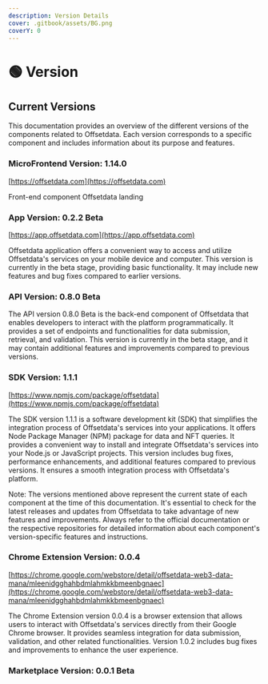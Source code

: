 ```yaml
---
description: Version Details
cover: .gitbook/assets/BG.png
coverY: 0
---
```


# 🟢 Version

## Current Versions

This documentation provides an overview of the different versions of the components related to Offsetdata. Each version corresponds to a specific component and includes information about its purpose and features.

### MicroFrontend Version: 1.14.0

[https://offsetdata.com](https://offsetdata.com)

Front-end component Offsetdata landing

### App Version: 0.2.2 Beta

[https://app.offsetdata.com](https://app.offsetdata.com)

Offsetdata application offers a convenient way to access and utilize Offsetdata's services on your mobile device and computer. This version is currently in the beta stage, providing basic functionality. It may include new features and bug fixes compared to earlier versions.

### API Version: 0.8.0 Beta

The API version 0.8.0 Beta is the back-end component of Offsetdata that enables developers to interact with the platform programmatically. It provides a set of endpoints and functionalities for data submission, retrieval, and validation. This version is currently in the beta stage, and it may contain additional features and improvements compared to previous versions.

### SDK Version: 1.1.1

[https://www.npmjs.com/package/offsetdata](https://www.npmjs.com/package/offsetdata)

The SDK version 1.1.1 is a software development kit (SDK) that simplifies the integration process of Offsetdata's services into your applications. It offers Node Package Manager (NPM) package for data and NFT queries. It provides a convenient way to install and integrate Offsetdata's services into your Node.js or JavaScript projects. This version includes bug fixes, performance enhancements, and additional features compared to previous versions. It ensures a smooth integration process with Offsetdata's platform.

Note: The versions mentioned above represent the current state of each component at the time of this documentation. It's essential to check for the latest releases and updates from Offsetdata to take advantage of new features and improvements. Always refer to the official documentation or the respective repositories for detailed information about each component's version-specific features and instructions.

### Chrome Extension Version: 0.0.4

[https://chrome.google.com/webstore/detail/offsetdata-web3-data-mana/mleenidgghahbdmlahmkkbmeenbgnaec](https://chrome.google.com/webstore/detail/offsetdata-web3-data-mana/mleenidgghahbdmlahmkkbmeenbgnaec)

The Chrome Extension version 0.0.4 is a browser extension that allows users to interact with Offsetdata's services directly from their Google Chrome browser. It provides seamless integration for data submission, validation, and other related functionalities. Version 1.0.2 includes bug fixes and improvements to enhance the user experience.


### Marketplace Version: 0.0.1 Beta